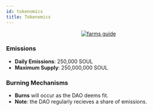 ```yaml
---
id: tokenomics
title: Tokenomics
---
```



<!-- ## <center>Tokenom</center> -->
<p>
	<a href="https://soulswap.finance">
    <center><img src='https://soul.sh/docs/allocation-chart.png' 
        alt="farms guide" 
        /></center>
    </a>
</p>

### Emissions
- **Daily Emissions**: 250,000 SOUL
- **Maximum Supply**: 250,000,000 SOUL

### Burning Mechanisms

- **Burns** will occur as the DAO deems fit.
- **Note**: the DAO regularly recieves a share of emissions.